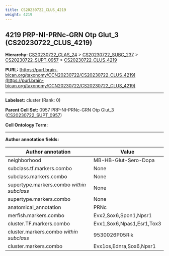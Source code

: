 ```yaml
---
title: CS20230722_CLUS_4219
weight: 4219
---
```

## 4219 PRP-NI-PRNc-GRN Otp Glut_3 (CS20230722_CLUS_4219)
<b>Hierarchy: </b>
[CS20230722_CLAS_24](../CS20230722_CLAS_24) >
[CS20230722_SUBC_237](../CS20230722_SUBC_237) >
[CS20230722_SUPT_0957](../CS20230722_SUPT_0957) >
[CS20230722_CLUS_4219](../CS20230722_CLUS_4219)

**PURL:** [https://purl.brain-bican.org/taxonomy/CCN20230722/CS20230722_CLUS_4219](https://purl.brain-bican.org/taxonomy/CCN20230722/CS20230722_CLUS_4219)

---


**Labelset:** cluster (Rank: 0)

**Parent Cell Set:** 0957 PRP-NI-PRNc-GRN Otp Glut_3 ([CS20230722_SUPT_0957](../CS20230722_SUPT_0957))



**Cell Ontology Term:** 

[MARKER GENES.]: #


---

[TRANSFERRED ANNOTATIONS.]: #


[AUTHOR ANNOTATION FIELDS.]: #


**Author annotation fields:**

| Author annotation | Value |
|-------------------|-------|
|neighborhood|MB-HB-Glut-Sero-Dopa|
|subclass.tf.markers.combo|None|
|subclass.markers.combo|None|
|supertype.markers.combo _within subclass_|None|
|supertype.markers.combo|None|
|anatomical_annotation|PRNc|
|merfish.markers.combo|Evx2,Sox6,Spon1,Npsr1|
|cluster.TF.markers.combo|Evx1,Sox6,Npas1,Esr1,Tox3|
|cluster.markers.combo _within subclass_|9530026P05Rik|
|cluster.markers.combo|Evx1os,Ednra,Sox6,Npsr1|
